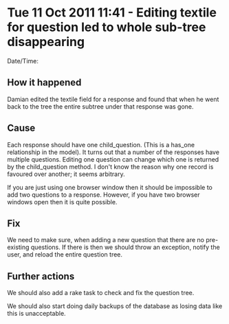 # Tue 11 Oct 2011 11:41 - Editing textile for question led to whole sub-tree disappearing

Date/Time: 

## How it happened

Damian edited the textile field for a response and found that when he went back to the
tree the entire subtree under that response was gone.

## Cause

Each response should have one child_question. (This is a has_one relationship in the
model). It turns out that a number of the responses have multiple questions. Editing
one question can change which one is returned by the child_question method. I don't
know the reason why one record is favoured over another; it seems arbitrary.

If you are just using one browser window then it should be impossible to add two
questions to a response. However, if you have two browser windows open then it is quite
possible.

## Fix


We need to make sure, when adding a new question that there are no pre-existing
questions. If there is then we should throw an exception, notify the user, and reload
the entire question tree.

## Further actions

We should also add a rake task to check and fix the question tree.

We should also start doing daily backups of the database as losing data like this is
unacceptable.
